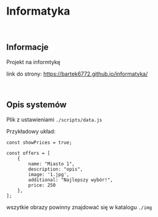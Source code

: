 # Informatyka

<br>

## Informacje
Projekt na informtykę

link do strony: https://bartek6772.github.io/informatyka/

<br>

## Opis systemów

Plik z ustawieniami `./scripts/data.js`

Przykładowy układ:

```
const showPrices = true;

const offers = [
    {
        name: "Miasto 1",
        description: "opis",
        image: '1.jpg',
        additional: "Najlepszy wybór!",
        price: 250
    },
];
```

wszytkie obrazy powinny znajdować się w katalogu `./img`
